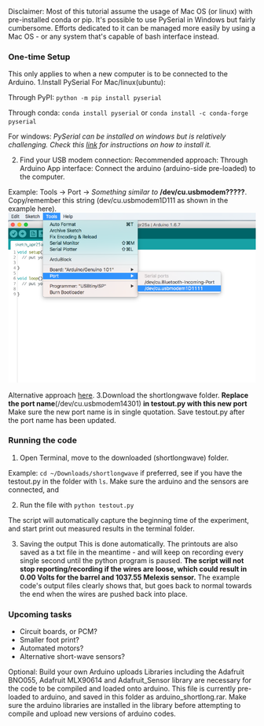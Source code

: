 Disclaimer: Most of this tutorial assume the usage of Mac OS (or linux) with pre-installed conda or pip. It's possible to use PySerial in Windows but fairly cumbersome. Efforts dedicated to it can be managed more easily by using a Mac OS - or any system that's capable of bash interface instead. 

### One-time Setup 
This only applies to when a new computer is to be connected to the Arduino. 
1.Install PySerial
  For Mac/linux(ubuntu):
  
  Through PyPI:
  `python -m pip install pyserial`
  
  Through conda:
  `conda install pyserial`
  or
  `conda install -c conda-forge pyserial`

  For windows:
  _PySerial can be installed on windows but is relatively challenging. Check this [link](https://www.youtube.com/watch?v=Pf-cGzOQmXU) for instructions on how to install it._


2. Find your USB modem connection:
  Recommended approach:
  Through Arduino App interface:
  Connect the arduino (arduino-side pre-loaded) to the computer.

  Example:
  Tools -> Port -> _Something similar to_ **/dev/cu.usbmodem?????**. Copy/remember this string (dev/cu.usbmodem1D111 as shown in the example here).
  ![Port finding example](portexample.png)
  
  Alternative approach [here](https://www.mathworks.com/help/supportpkg/arduinoio/ug/find-arduino-port-on-windows-mac-and-linux.html).
3.Download the shortlongwave folder.
**Replace the port name**(/dev/cu.usbmodem14301) **in testout.py with this new port**
  Make sure the new port name is in single quotation.
  Save testout.py after the port name has been updated.
  
### Running the code
  1. Open Terminal, move to the downloaded (shortlongwave) folder.
  
  Example: 
  `cd ~/Downloads/shortlongwave`
  if preferred, see if you have the testout.py in the folder with `ls`.
  Make sure the arduino and the sensors are connected, and 
  
  2. Run the file with 
  `python testout.py`
  
  The script will automatically capture the beginning time of the experiment, and start print out measured results in the terminal folder. 
  
  3. Saving the output
  This is done automatically. The printouts are also saved as a txt file in the meantime - and will keep on recording every single second until the python program is paused.
  **The script will not stop reporting/recording if the wires are loose, which could result in 0.00 Volts for the barrel and 1037.55 Melexis sensor.** The example code's output files clearly shows that, but goes back to normal towards the end when the wires are pushed back into place. 
  
### Upcoming tasks
  - Circuit boards, or PCM?
  - Smaller foot print? 
  - Automated motors?
  - Alternative short-wave sensors?

Optional: Build your own Arduino uploads 
  Libraries including the Adafruit BNO055, Adafruit MLX90614 and Adafruit_Sensor library are necessary for the code to be compiled and loaded onto arduino. 
  This file is currently pre-loaded to arduino, and saved in this folder as arduino_shortlong.rar. Make sure the arduino libraries are installed in the library before attempting to compile and upload new versions of arduino codes.
